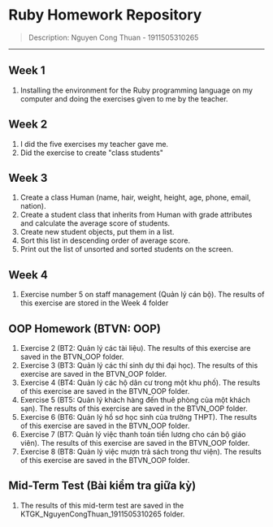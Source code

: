 # Ruby Homework Repository
> Description: Nguyen Cong Thuan - 1911505310265
---

## Week 1
1. Installing the environment for the Ruby programming language on my computer and doing the exercises given to me by the teacher.

## Week 2
1. I did the five exercises my teacher gave me.
2. Did the exercise to create "class students"

## Week 3
1. Create a class Human (name, hair, weight, height, age, phone, email, nation).
2. Create a student class that inherits from Human with grade attributes and calculate the average score of students. 
3. Create new student objects, put them in a list.
4. Sort this list in descending order of average score. 
5. Print out the list of unsorted and sorted students on the screen.

## Week 4
1. Exercise number 5 on staff management (Quản lý cán bộ). The results of this exercise are stored in the Week 4 folder

## OOP Homework (BTVN: OOP)
1. Exercise 2 (BT2: Quản lý các tài liệu). The results of this exercise are saved in the BTVN_OOP folder.
2. Exercise 3 (BT3: Quản lý các thí sinh dự thi đại học). The results of this exercise are saved in the BTVN_OOP folder.
3. Exercise 4 (BT4: Quản lý các hộ dân cư trong một khu phố). The results of this exercise are saved in the BTVN_OOP folder.
4. Exercise 5 (BT5: Quản lý khách hàng đến thuê phòng của một khách sạn). The results of this exercise are saved in the BTVN_OOP folder.
5. Exercise 6 (BT6: Quản lý hồ sơ học sinh của trường THPT). The results of this exercise are saved in the BTVN_OOP folder.
6. Exercise 7 (BT7: Quản lý việc thanh toán tiền lương cho cán bộ giáo viên). The results of this exercise are saved in the BTVN_OOP folder.
7. Exercise 8 (BT8: Quản lý việc mượn trả sách trong thư viện). The results of this exercise are saved in the BTVN_OOP folder.

## Mid-Term Test (Bài kiểm tra giữa kỳ)
1. The results of this mid-term test are saved in the KTGK_NguyenCongThuan_1911505310265 folder.